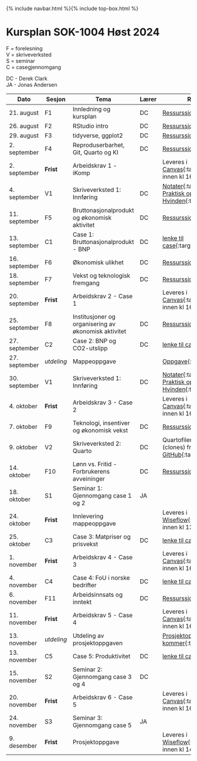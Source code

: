 {% include navbar.html %}{% include top-box.html %}

#  Kursplan SOK-1004 Høst 2024

F = forelesning      
V = skriveverksted        
S = seminar       
C = casegjennomgang               

DC - Derek Clark                     
JA - Jonas Andersen

     



|Dato <img width=100/>| Sesjon <img width=80/>   | Tema                                                              | Lærer  | Ressurser <img width=200/>  |
|--------|----------------|----------------------------------------------------------------------|-----------|--------------------------------------|
|21. august|F1   | Innledning og kursplan    | DC       | [Ressursside](/ressurssider/F1.md){:target='_blank_'} | 
|26. august|F2  | RStudio intro  | DC | [Ressursside](/ressurssider/F2.md){:target='_blank_'} |
|29. august|F3   | tidyverse, ggplot2  |DC     | [Ressursside](/ressurssider/F3.md){:target='_blank_'}  |
|2. september|F4    | Reproduserbarhet, Git, Quarto og KI | DC| [Ressursside](/ressurssider/F4.md){:target='_blank_'} |
|2. september|**Frist**| Arbeidskrav 1 - iKomp|  | Leveres i [Canvas](https://uit.instructure.com/courses/35388/assignments){:target='_blank_'} innen kl 16.00|
|4. september|V1   | Skriveverksted 1: Innføring   | DC       | [Notater](/forelesninger/SOK-1004_Skriveverksted_1_h24.pdf){:target='_blank_'} <br> [Praktisk oppgave - Even S. Hvinden](/forelesninger/SOK-1004_Skriveverksted_1_h24_oppgaver.pdf){:target='_blank_'} |
|11. september|F5   | Bruttonasjonalprodukt og økonomisk aktivitet    | DC   | [Ressursside](ressurssider/F5.md){:target='_blank_'}  |
|13. september|C1 | Case 1: Bruttonasjonalprodukt - BNP | DC   | [lenke til case](case.md){:target='_blank_'} |
|16. september| F6     | Økonomisk ulikhet   | DC | [Ressursside](/ressurssider/F6.md){:target='_blank_'}   | 
|18. september|F7    | Vekst og teknologisk fremgang           | DC | [Ressursside](/ressurssider/F7.md){:target='_blank_'}   |
|20. september|**Frist**|Arbeidskrav 2 - Case 1|  |Leveres i [Canvas](https://uit.instructure.com/courses/35388/assignments){:target='_blank_'} innen kl 16.00|
|25. september |  F8 | Institusjoner og organisering av økonomisk aktivitet | DC |[Ressursside](/ressurssider/F8.md){:target='_blank_'} |
|27. september|C2   | Case 2: BNP og CO2-utslipp  |DC |  [lenke til case](case.md) |
|27. september|*utdeling*| Mappeoppgave |  | [Oppgave](/eksamen/mappeoppgave_sok_1004_h24_endelig.qmd){:target='_blank_'}|
|30. september | V1| Skriveverksted 1: Innføring  |DC | [Notater](/forelesninger/SOK-1004_Skriveverksted_1_h24.pdf){:target='_blank_'} <br> [Praktisk oppgave - Even S. Hvinden](/forelesninger/SOK-1004_Skriveverksted_1_h24_oppgaver.pdf){:target='_blank_'}|
|4. oktober|**Frist**|Arbeidskrav 3 - Case 2|  |Leveres i [Canvas](https://uit.instructure.com/courses/35388/assignments){:target='_blank_'} innen kl 16.00|
|7. oktober|F9| Teknologi, insentiver og økonomisk vekst | DC | [Ressursside](/ressurssider/F9.md){:target='_blank_'}   |
|9. oktober |V2|  Skriveverksted 2: Quarto  |DC |Quartofiler lastes ned (clones) fra [GitHub](https://github.com/uit-sok-1004-h24/Skriveverksted_2.git){:target='_blank_'}|
|14. oktober|F10 | Lønn vs. Fritid - Forbrukerens avveininger  | DC | [Ressursside](/ressurssider/F10.md){:target='_blank_'}   | 
|18. oktober| S1  | Seminar 1: Gjennomgang case 1 og 2 | JA |  |
|24. oktober|**Frist**    | Innlevering mappeoppgave        | | Leveres i [Wiseflow](https://europe.wiseflow.net/login){:target='_blank_'} innen kl 13.00  |
|25. oktober|C3  | Case 3: Matpriser og prisvekst |DC| [lenke til case](case.md)  |
|1. november|**Frist**|Arbeidskrav 4 - Case 3|  |Leveres i [Canvas](https://uit.instructure.com/courses/35388/assignments){:target='_blank_'} innen kl 16.00|
|4. november|C4   | Case 4: FoU i norske bedrifter          | DC | [lenke til case](case.md) |
|6. november |F11  | Arbeidsinnsats og inntekt  | DC         | [Ressursside](/ressurssider/F11.md){:target='_blank_'}   |
|11. november|**Frist**|Arbeidskrav 5 - Case 4|  |Leveres i [Canvas](https://uit.instructure.com/courses/35388/assignments){:target='_blank_'} innen kl 16.00|
|13. november |*utdeling*  | Utdeling av prosjektoppgaven      |        | [Prosjektoppgave kommer](/eksamen/prosjektoppgave.md){:target='_blank_'} |
|13. november |C5    | Case 5: Produktivitet |DC | [lenke til case](case.md) |
|15. november| S2  | Seminar 2: Gjennomgang case 3 og 4 | DC |  |
|20. november|**Frist**|Arbeidskrav 6 - Case 5|  |Leveres i [Canvas](https://uit.instructure.com/courses/35388/assignments){:target='_blank_'} innen kl 16.00|
|24. november| S3  | Seminar 3: Gjennomgang case 5 | JA |  |
|9. desember |**Frist**  | Prosjektoppgave       |         | Leveres i [Wiseflow](https://europe.wiseflow.net/login){:target='_blank_'} innen kl 14.00 |





